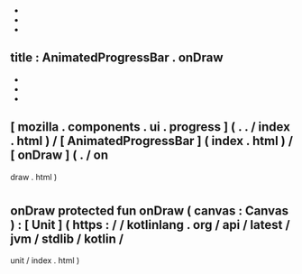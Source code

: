 -
-
-
title
:
AnimatedProgressBar
.
onDraw
-
-
-
-
[
mozilla
.
components
.
ui
.
progress
]
(
.
.
/
index
.
html
)
/
[
AnimatedProgressBar
]
(
index
.
html
)
/
[
onDraw
]
(
.
/
on
-
draw
.
html
)
#
onDraw
protected
fun
onDraw
(
canvas
:
Canvas
)
:
[
Unit
]
(
https
:
/
/
kotlinlang
.
org
/
api
/
latest
/
jvm
/
stdlib
/
kotlin
/
-
unit
/
index
.
html
)
